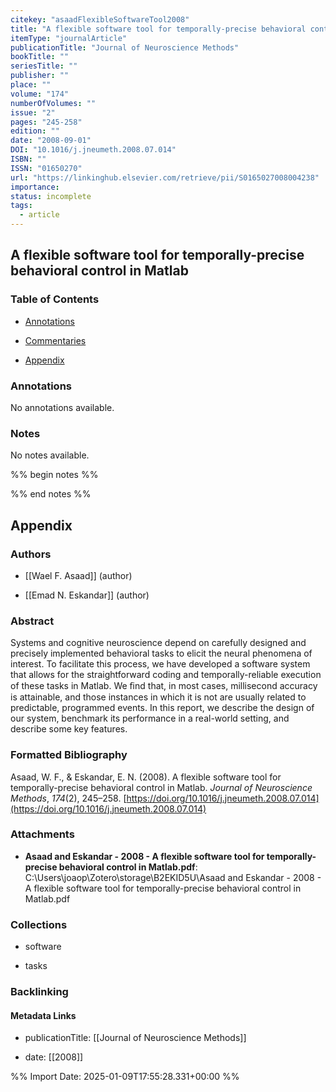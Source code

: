 ```yaml
---
citekey: "asaadFlexibleSoftwareTool2008"
title: "A flexible software tool for temporally-precise behavioral control in Matlab"
itemType: "journalArticle"
publicationTitle: "Journal of Neuroscience Methods"
bookTitle: ""
seriesTitle: ""
publisher: ""
place: ""
volume: "174"
numberOfVolumes: ""
issue: "2"
pages: "245-258"
edition: ""
date: "2008-09-01"
DOI: "10.1016/j.jneumeth.2008.07.014"
ISBN: ""
ISSN: "01650270"
url: "https://linkinghub.elsevier.com/retrieve/pii/S0165027008004238"
importance: 
status: incomplete
tags:
  - article
---
```


## A flexible software tool for temporally-precise behavioral control in Matlab

### Table of Contents

- [Annotations](#annotations)

+ [Commentaries](#commentaries)

- [Appendix](#appendix)

### Annotations


No annotations available.


### Notes


No notes available.


%% begin notes %%

<!-- Write your personal notes here -->

%% end notes %%

## Appendix

### Authors


- [[Wael F. Asaad]] (author)

- [[Emad N. Eskandar]] (author)



### Abstract

Systems and cognitive neuroscience depend on carefully designed and precisely implemented behavioral tasks to elicit the neural phenomena of interest. To facilitate this process, we have developed a software system that allows for the straightforward coding and temporally-reliable execution of these tasks in Matlab. We ﬁnd that, in most cases, millisecond accuracy is attainable, and those instances in which it is not are usually related to predictable, programmed events. In this report, we describe the design of our system, benchmark its performance in a real-world setting, and describe some key features.


### Formatted Bibliography

Asaad, W. F., & Eskandar, E. N. (2008). A flexible software tool for temporally-precise behavioral control in Matlab. _Journal of Neuroscience Methods_, _174_(2), 245–258. [https://doi.org/10.1016/j.jneumeth.2008.07.014](https://doi.org/10.1016/j.jneumeth.2008.07.014)




### Attachments


- **Asaad and Eskandar - 2008 - A flexible software tool for temporally-precise behavioral control in Matlab.pdf**: C:\Users\joaop\Zotero\storage\B2EKID5U\Asaad and Eskandar - 2008 - A flexible software tool for temporally-precise behavioral control in Matlab.pdf




### Collections


- software

- tasks





### Backlinking


#### Metadata Links


- publicationTitle: [[Journal of Neuroscience Methods]]




- date: [[2008]]





<!-- Any additional notes or comments -->


%% Import Date: 2025-01-09T17:55:28.331+00:00 %%
